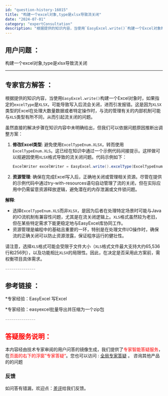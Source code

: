 ```yaml
---
id: "question-history-16015"
title: "构建一个excel对象,type是xlsx导致流关闭"
date: "2024-07-01"
category: "expertConsultation"
description: "根据提供的知识内容，当使用`EasyExcel.write()`构建一个Excel对象时，如果指定的`excelType`是`XLSX`，可能导致写入后流会关闭，进而引发报错。这是因为`XLSX`类型的Excel在处理大数量数据或者特定操作时，与流的管理有关的内部机制可能与`XLS`类型有所不同，从"
---
```


## 用户问题 ： 
 构建一个excel对象,type是xlsx导致流关闭  

---------------
## 专家官方解答 ：

根据提供的知识内容，当使用`EasyExcel.write()`构建一个Excel对象时，如果指定的`excelType`是`XLSX`，可能导致写入后流会关闭，进而引发报错。这是因为`XLSX`类型的Excel在处理大数量数据或者特定操作时，与流的管理有关的内部机制可能与`XLS`类型有所不同，从而引起流关闭的问题。

虽然直接的解决步骤在知识内容中未明确给出，但我们可以依据问题原因推断出调整方案：

1. **修改Excel类型**: 避免使用`ExcelTypeEnum.XLSX`，转而使用`ExcelTypeEnum.XLS`。这已经在知识中通过一个示例代码间接提示。这样做可以规避因使用`XLSX`格式导致的流关闭问题。代码示例如下：
   ```java
   ExcelWriter excelWriter = EasyExcel.write().excelType(ExcelTypeEnum.XLS).build();
   ```

2. **资源管理**: 确保在完成Excel写入后，正确地关闭或管理相关资源。尽管在提供的示例代码中通过try-with-resources语句自动管理了流的关闭，但在实际应用中仍需留意资源释放逻辑，避免潜在的内存泄漏或文件锁问题。

**解释**:
- 选择`ExcelTypeEnum.XLS`而非`XLSX`，是因为后者在处理特定场景时可能与Java的IO流机制有兼容性问题，尤其是在流关闭逻辑上。`XLS`格式虽然较为老旧，但在某些特定需求下能更稳定地与EasyExcel库协同工作。
- 资源管理是编程中的基础且重要的一环，特别是在处理文件I/O操作时，确保流的正确关闭可以防止资源泄露，保证程序运行的健壮性。

请注意，选择`XLS`格式可能会受限于文件大小（`XLS`格式文件最大支持大约65,536行和256列），以及功能相比`XLSX`的局限性。因此，在决定是否采用此方案前，需权衡项目具体需求。


<font color="#949494">---------------</font> 


## 参考链接 ：

*专家经验：EasyExcel 写Excel 
 
 *专家经验：easyexcel批量导出并压缩为一个zip包 


 <font color="#949494">---------------</font> 
 


## <font color="#FF0000">答疑服务说明：</font> 

本内容经由技术专家审阅的用户问答的镜像生成，我们提供了<font color="#FF0000">专家智能答疑服务</font>，在<font color="#FF0000">页面的右下的浮窗”专家答疑“</font>。您也可以访问 : [全局专家答疑](https://answer.opensource.alibaba.com/docs/intro) 。 咨询其他产品的的问题

### 反馈
如问答有错漏，欢迎点：[差评](https://ai.nacos.io/user/feedbackByEnhancerGradePOJOID?enhancerGradePOJOId=16016)给我们反馈。
